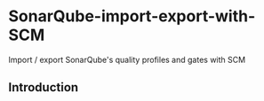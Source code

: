# SonarQube-import-export-with-SCM
Import / export SonarQube's quality profiles and gates with SCM

## Introduction

